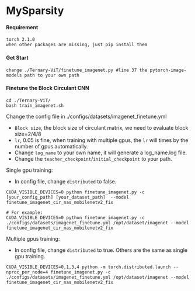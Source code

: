 # MySparsity
#### Requirement
```
torch 2.1.0
when other packages are missing, just pip install them
```
#### Get Start
```
change ./Ternary-ViT/finetune_imagenet.py #line 37 the pytorch-image-models path to your own path 
```

#### Finetune the Block Circulant CNN
```
cd ./Ternary-ViT/
bash train_imagenet.sh
```
Change the config file  in ./configs/datasets/imagenet_finetune.yml
- `Block size`, the block size of circulant matrix, we need to evaluate block size=2/4/8
- `lr`, 0.05 is fine, when training with multiple gpus, the `lr` will times by the number of gpus automatically.
- Change `log_name` to your own name, it will generate a log_name.log file.
- Change the `teacher_checkpoint`/`initial_checkpoint` to your path.

Single gpu training:
- In config file, change  `distributed` to false.
```
CUDA_VISIBLE_DEVICES=0 python finetune_imagenet.py -c [your_config_path] [your_dataset_path]  --model finetune_imagenet_cir_nas_mobilenetv2_fix

# For example:
CUDA_VISIBLE_DEVICES=0 python finetune_imagenet.py -c ./configs/datasets/imagenet_finetune.yml /opt/dataset/imagenet --model finetune_imagenet_cir_nas_mobilenetv2_fix

```
Multiple gpus training:
- In config file, change  `distributed` to true. Others are the same as single gpu training.
```
CUDA_VISIBLE_DEVICES=0,1,3,4 python -m torch.distributed.launch --nproc_per_node=4 finetune_imagenet.py -c ./configs/datasets/imagenet_finetune.yml /opt/dataset/imagenet --model finetune_imagenet_cir_nas_mobilenetv2_fix
```
